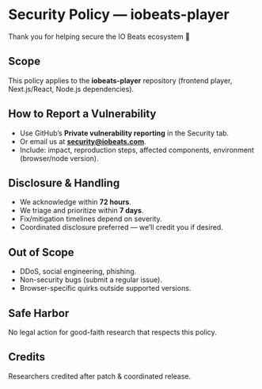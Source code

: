 # Security Policy — iobeats-player

Thank you for helping secure the IO Beats ecosystem 💙

## Scope
This policy applies to the **iobeats-player** repository (frontend player, Next.js/React, Node.js dependencies).

## How to Report a Vulnerability
- Use GitHub’s **Private vulnerability reporting** in the Security tab.
- Or email us at **security@iobeats.com**.
- Include: impact, reproduction steps, affected components, environment (browser/node version).

## Disclosure & Handling
- We acknowledge within **72 hours**.
- We triage and prioritize within **7 days**.
- Fix/mitigation timelines depend on severity.
- Coordinated disclosure preferred — we’ll credit you if desired.

## Out of Scope
- DDoS, social engineering, phishing.
- Non-security bugs (submit a regular issue).
- Browser-specific quirks outside supported versions.

## Safe Harbor
No legal action for good-faith research that respects this policy.

## Credits
Researchers credited after patch & coordinated release.

